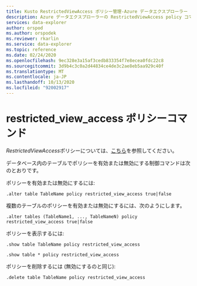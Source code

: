 ```yaml
---
title: Kusto RestrictedViewAccess ポリシー管理-Azure データエクスプローラー
description: Azure データエクスプローラーの RestrictedViewAccess policy コマンドについて説明します。 このポリシーを表示、有効化、無効化、変更、削除する方法を参照してください。
services: data-explorer
author: orspod
ms.author: orspodek
ms.reviewer: rkarlin
ms.service: data-explorer
ms.topic: reference
ms.date: 02/24/2020
ms.openlocfilehash: 9ec328e3a15af3cedb833354f7e8ecea0fdc22c8
ms.sourcegitcommit: 3d9b4c3c0a2d44834ce4de3c2ae8eb5aa929c40f
ms.translationtype: MT
ms.contentlocale: ja-JP
ms.lasthandoff: 10/13/2020
ms.locfileid: "92002917"
---
```

# <a name="restricted_view_access-policy-command"></a>restricted_view_access ポリシーコマンド

*RestrictedViewAccess*ポリシーについては、[こちら](../management/restrictedviewaccesspolicy.md)を参照してください。

データベース内のテーブルでポリシーを有効または無効にする制御コマンドは次のとおりです。

ポリシーを有効または無効にするには:
```kusto
.alter table TableName policy restricted_view_access true|false
```

複数のテーブルのポリシーを有効または無効にするには、次のようにします。
```kusto
.alter tables (TableName1, ..., TableNameN) policy restricted_view_access true|false
```

ポリシーを表示するには:
```kusto
.show table TableName policy restricted_view_access  

.show table * policy restricted_view_access  
```

ポリシーを削除するには (無効にするのと同じ):
```kusto
.delete table TableName policy restricted_view_access  
```
